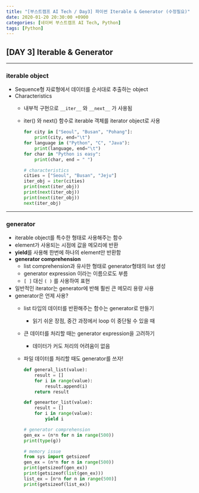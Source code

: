 ```yaml
---
title: "[부스트캠프 AI Tech / Day3] 파이썬 Iterable & Generator (수정필요)"
date: 2020-01-20 20:30:00 +0900
categories: [네이버 부스트캠프 AI Tech, Python]
tags: [Python]
---
```



## **[DAY 3] Iterable & Generator**

---

### iterable object

- Sequence형 자료형에서 데이터를 순서대로 추출하는 object
- Characteristics
  - 내부적 구현으로 `__iter__` 와 `__next__` 가 사용됨
  - iter() 와 next() 함수로 iterable 객체를 iterator object로 사용
  
    ```python
    for city in ["Seoul", "Busan", "Pohang"]:
        print(city, end="\t")
    for language in ("Python", "C", "Java"):
        print(language, end="\t")
    for char in "Python is easy":
        print(char, end = " ")

    # characteristics
    cities = ["Seoul", "Busan", "Jeju"]
    iter_obj = iter(cities)
    print(next(iter_obj))
    print(next(iter_obj))
    print(next(iter_obj))
    next(iter_obj)
    ```

---

### generator

- iterable object를 특수한 형태로 사용해주는 함수
- element가 사용되는 시점에 값을 메모리에 반환
- **yield**를 사용해 한번에 하나의 element만 반환함
- **generator comprehension**
  - list comprehension과 유사한 형태로 generator형태의 list 생성
  - generator expression 이라는 이름으로도 부름
  - `[ ]` 대신 `( )` 를 사용하여 표현
- 일반적인 iterator는 generator에 반해 훨씬 큰 메모리 용량 사용
- generator은 언제 사용?
  - list 타입의 데이터를 반환해주는 함수는 generator로 만들기
    - 읽기 쉬운 장점, 중간 과정에서 loop 이 중단될 수 있을 때
  - 큰 데이터를 처리할 때는 generator expression을 고려하기
    - 데이터가 커도 처리의 어려움이 없음
  - 파일 데이터를 처리할 때도 generator를 쓰자!

    ```python
    def general_list(value):
        result = []
        for i in range(value):
            result.append(i)
        return result

    def geneartor_list(value):
        result = []
        for i in range(value):
            yield i

    # generator comprehension
    gen_ex = (n*n for n in range(500))
    print(type(g)) 

    # memory issue
    from sys import getsizeof
    gen_ex = (n*n for n in range(500))
    print(getsizeof(gen_ex))
    print(getsizeof(list(gen_ex)))
    list_ex = [n*n for n in range(500)]
    print(getsizeof(list_ex))
    ```
